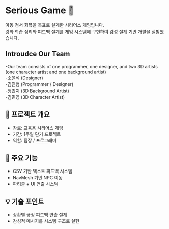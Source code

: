 # Serious Game 🌱

아동 정서 회복을 목표로 설계한 시리어스 게임입니다.  
강화 학습 심리와 피드백 설계를 게임 시스템에 구현하여 감성 설계 기반 개발을 실험했습니다.

## Introudce Our Team  
-Our team consists of one programmer, one designer, and two 3D artists (one character artist and one background artist)  
-소윤석 (Designer)  
-김진형 (Programmer / Designer)  
-정민지 (3D Background Artist)  
-김민영 (3D Character Artist)  


## 📌 프로젝트 개요

- 장르: 교육용 시리어스 게임
- 기간: 1주일 단기 프로젝트
- 역할: 팀장 / 프로그래머

## 🔧 주요 기능

- CSV 기반 텍스트 피드백 시스템
- NavMesh 기반 NPC 이동
- 파티클 + UI 연출 시스템

## 💡 기술 포인트

- 상황별 긍정 피드백 연출 설계
- 감성적 메시지를 시스템 구조로 실현
